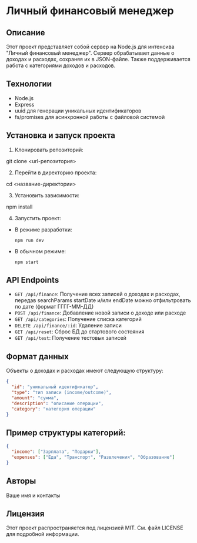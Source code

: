 # Личный финансовый менеджер

## Описание

Этот проект представляет собой сервер на Node.js для интенсива "Личный финансовый менеджер". Сервер обрабатывает данные о доходах и расходах, сохраняя их в JSON-файле. Также поддерживается работа с категориями доходов и расходов.

## Технологии

- Node.js
- Express
- uuid для генерации уникальных идентификаторов
- fs/promises для асинхронной работы с файловой системой

## Установка и запуск проекта

1. Клонировать репозиторий:

git clone <url-репозитория>

2. Перейти в директорию проекта:

cd <название-директории>

3. Установить зависимости:

npm install

4. Запустить проект:

- В режиме разработки:

  ```
  npm run dev
  ```

- В обычном режиме:

  ```
  npm start
  ```

## API Endpoints

- `GET /api/finance`: Получение всех записей о доходах и расходах, передав searchParams startDate и/или endDate можно отфильтровать по дате (формат ГГГГ-ММ-ДД)
- `POST /api/finance`: Добавление новой записи о доходе или расходе 
- `GET /api/categories`: Получение списка категорий
- `DELETE /api/finance/:id`: Удаление записи
- `GET /api/reset`: Сброс БД до стартового состояния
- `GET /api/test`: Получение тестовых записей

## Формат данных

Объекты о доходах и расходах имеют следующую структуру:

```json
{
  "id": "уникальный идентификатор",
  "type": "тип записи (income/outcome)",
  "amount": "сумма",
  "description": "описание операции",
  "category": "категория операции"
}
```

## Пример структуры категорий:

```json
{
  "income": ["Зарплата", "Подарки"],
  "expenses": ["Еда", "Транспорт", "Развлечения", "Образование"]
}
```

## Авторы

Ваше имя и контакты

## Лицензия

Этот проект распространяется под лицензией MIT. См. файл LICENSE для подробной информации.
